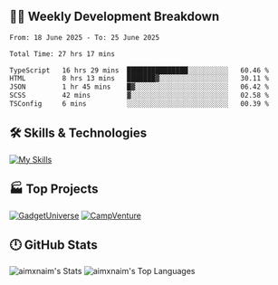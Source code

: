 

## 🧑‍💻 Weekly Development Breakdown

<!--START_SECTION:waka-->

```txt
From: 18 June 2025 - To: 25 June 2025

Total Time: 27 hrs 17 mins

TypeScript   16 hrs 29 mins  ███████████████░░░░░░░░░░   60.46 %
HTML         8 hrs 13 mins   ███████▓░░░░░░░░░░░░░░░░░   30.11 %
JSON         1 hr 45 mins    █▓░░░░░░░░░░░░░░░░░░░░░░░   06.42 %
SCSS         42 mins         ▓░░░░░░░░░░░░░░░░░░░░░░░░   02.58 %
TSConfig     6 mins          ░░░░░░░░░░░░░░░░░░░░░░░░░   00.39 %
```

<!--END_SECTION:waka-->

## 🛠️ Skills & Technologies

[![My Skills](https://skillicons.dev/icons?i=angular,react,docker,mongodb,nodejs,express,github,bootstrap,prisma,postman,postgres&perline=8)](https://skillicons.dev)

## 🏭 Top Projects

[![GadgetUniverse](https://github-readme-stats.vercel.app/api/pin/?username=aimxnaim&repo=GadgetUniverse&theme=dark)](https://github.com/aimxnaim/GadgetUniverse)
[![CampVenture](https://github-readme-stats.vercel.app/api/pin/?username=aimxnaim&repo=CampVenture&theme=dark)](https://github.com/aimxnaim/CampVenture)

## 🕛 GitHub Stats

![aimxnaim's Stats](https://github-readme-stats.vercel.app/api?username=aimxnaim&theme=tokyonight&show_icons=true&hide_border=true&count_private=true)
![aimxnaim's Top Languages](https://github-readme-stats.vercel.app/api/top-langs/?username=aimxnaim&theme=tokyonight&show_icons=true&hide_border=true&layout=compact)




